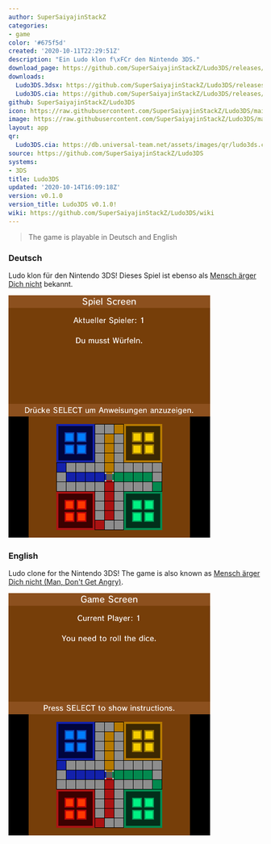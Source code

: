 ```yaml
---
author: SuperSaiyajinStackZ
categories:
- game
color: '#675f5d'
created: '2020-10-11T22:29:51Z'
description: "Ein Ludo klon f\xFCr den Nintendo 3DS."
download_page: https://github.com/SuperSaiyajinStackZ/Ludo3DS/releases/tag/v0.1.0
downloads:
  Ludo3DS.3dsx: https://github.com/SuperSaiyajinStackZ/Ludo3DS/releases/download/v0.1.0/Ludo3DS.3dsx
  Ludo3DS.cia: https://github.com/SuperSaiyajinStackZ/Ludo3DS/releases/download/v0.1.0/Ludo3DS.cia
github: SuperSaiyajinStackZ/Ludo3DS
icon: https://raw.githubusercontent.com/SuperSaiyajinStackZ/Ludo3DS/main/3ds/app/icon.png
image: https://raw.githubusercontent.com/SuperSaiyajinStackZ/Ludo3DS/main/3ds/app/Banner.png
layout: app
qr:
  Ludo3DS.cia: https://db.universal-team.net/assets/images/qr/ludo3ds.cia.png
source: https://github.com/SuperSaiyajinStackZ/Ludo3DS
systems:
- 3DS
title: Ludo3DS
updated: '2020-10-14T16:09:18Z'
version: v0.1.0
version_title: Ludo3DS v0.1.0!
wiki: https://github.com/SuperSaiyajinStackZ/Ludo3DS/wiki
---
```

> The game is playable in Deutsch and English

### Deutsch

Ludo klon für den Nintendo 3DS! Dieses Spiel ist ebenso als [Mensch ärger Dich nicht](https://de.wikipedia.org/wiki/Mensch_ärgere_Dich_nicht) bekannt.


![Spiel Screen](https://github.com/SuperSaiyajinStackZ/Ludo3DS/raw/main/screenshots/game_screen_de.png)

### English

Ludo clone for the Nintendo 3DS! The game is also known as [Mensch ärger Dich nicht (Man, Don't Get Angry)](https://en.wikipedia.org/wiki/Mensch_ärgere_Dich_nicht).

![The game screen](https://github.com/SuperSaiyajinStackZ/Ludo3DS/raw/main/screenshots/game_screen_en.png)